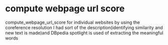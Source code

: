 # compute webpage url score
compute_webpage_url_score for individual websites by using the coreference resolution I had sort of the description(identifying similarity and new text is made)and DBpedia spotlight is used of extracting the meaningful words 
